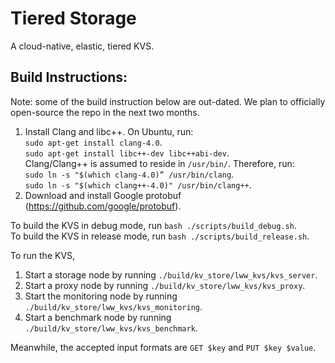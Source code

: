 # Tiered Storage

A cloud-native, elastic, tiered KVS.

## Build Instructions:

Note: some of the build instruction below are out-dated. We plan to officially open-source the repo in the next two months.

1. Install Clang and libc++.
On Ubuntu, run:<br />
`sudo apt-get install clang-4.0`.<br />
`sudo apt-get install libc++-dev libc++abi-dev`.<br />
Clang/Clang++ is assumed to reside in `/usr/bin/`. Therefore, run:<br />
`sudo ln -s "$(which clang-4.0)” /usr/bin/clang`.<br />
`sudo ln -s "$(which clang++-4.0)" /usr/bin/clang++`.
2. Download and install Google protobuf (https://github.com/google/protobuf).

To build the KVS in debug mode, run `bash ./scripts/build_debug.sh`.<br />
To build the KVS in release mode, run `bash ./scripts/build_release.sh`.<br />

To run the KVS,

1. Start a storage node by running `./build/kv_store/lww_kvs/kvs_server`.
2. Start a proxy node by running `./build/kv_store/lww_kvs/kvs_proxy`.
3. Start the monitoring node by running `./build/kv_store/lww_kvs/kvs_monitoring`.
4. Start a benchmark node by running `./build/kv_store/lww_kvs/kvs_benchmark`.

Meanwhile, the accepted input formats are `GET $key` and `PUT $key $value`.
